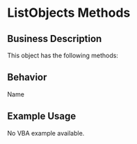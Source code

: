 # ListObjects Methods

## Business Description
This object has the following methods:

## Behavior
Name

## Example Usage
No VBA example available.